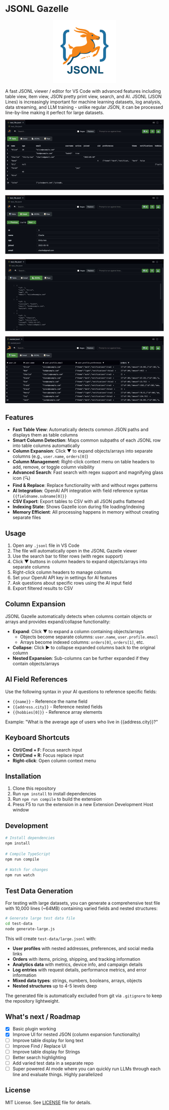 # JSONL Gazelle

<div align="center">
  <img src="jsonl-gazelle.png" alt="JSONL Gazelle" width="200">
</div>

A fast JSONL viewer / editor for VS Code with advanced features including table view, item view, JSON pretty print view, search, and AI. JSONL (JSON Lines) is increasingly important for machine learning datasets, log analysis, data streaming, and LLM training - unlike regular JSON, it can be processed line-by-line making it perfect for large datasets.

![JSONL Gazelle Screenshot](jsonl-gazelle-screenshot.jpg)

![JSONL Gazelle Screenshot 2](jsonl-gazelle-screenshot2.jpg)

![JSONL Gazelle Screenshot 3](jsonl-gazelle-screenshot3.jpg)

![JSONL Gazelle Screenshot 4](jsonl-gazelle-screenshot4.jpg)

## Features

- **Fast Table View**: Automatically detects common JSON paths and displays them as table columns
- **Smart Column Detection**: Maps common subpaths of each JSONL row into table columns automatically
- **Column Expansion**: Click ▼ to expand objects/arrays into separate columns (e.g., `user.name`, `orders[0]`)
- **Column Management**: Right-click context menu on table headers to add, remove, or toggle column visibility
- **Advanced Search**: Fast search with regex support and magnifying glass icon (🔍)
- **Find & Replace**: Replace functionality with and without regex patterns
- **AI Integration**: OpenAI API integration with field reference syntax `{{fieldname.subname[0]}}`
- **CSV Export**: Export tables to CSV with all JSON paths flattened
- **Indexing State**: Shows Gazelle icon during file loading/indexing
- **Memory Efficient**: All processing happens in memory without creating separate files

## Usage

1. Open any `.jsonl` file in VS Code
2. The file will automatically open in the JSONL Gazelle viewer
3. Use the search bar to filter rows (with regex support)
4. Click ▼ buttons in column headers to expand objects/arrays into separate columns
5. Right-click column headers to manage columns
6. Set your OpenAI API key in settings for AI features
7. Ask questions about specific rows using the AI input field
8. Export filtered results to CSV

## Column Expansion

JSONL Gazelle automatically detects when columns contain objects or arrays and provides expand/collapse functionality:

- **Expand**: Click ▼ to expand a column containing objects/arrays
  - Objects become separate columns: `user.name`, `user.profile.email`
  - Arrays become indexed columns: `orders[0]`, `orders[1]`, etc.
- **Collapse**: Click ▶ to collapse expanded columns back to the original column
- **Nested Expansion**: Sub-columns can be further expanded if they contain objects/arrays

## AI Field References

Use the following syntax in your AI questions to reference specific fields:

- `{{name}}` - Reference the name field
- `{{address.city}}` - Reference nested fields
- `{{hobbies[0]}}` - Reference array elements

Example: "What is the average age of users who live in {{address.city}}?"

## Keyboard Shortcuts

- **Ctrl/Cmd + F**: Focus search input
- **Ctrl/Cmd + R**: Focus replace input
- **Right-click**: Open column context menu

## Installation

1. Clone this repository
2. Run `npm install` to install dependencies
3. Run `npm run compile` to build the extension
4. Press F5 to run the extension in a new Extension Development Host window

## Development

```bash
# Install dependencies
npm install

# Compile TypeScript
npm run compile

# Watch for changes
npm run watch
```

## Test Data Generation

For testing with large datasets, you can generate a comprehensive test file with 10,000 lines (~64MB) containing varied fields and nested structures:

```bash
# Generate large test data file
cd test-data
node generate-large.js
```

This will create `test-data/large.jsonl` with:
- **User profiles** with nested addresses, preferences, and social media links
- **Orders** with items, pricing, shipping, and tracking information  
- **Analytics data** with metrics, device info, and campaign details
- **Log entries** with request details, performance metrics, and error information
- **Mixed data types**: strings, numbers, booleans, arrays, objects
- **Nested structures** up to 4-5 levels deep

The generated file is automatically excluded from git via `.gitignore` to keep the repository lightweight.

## What's next / Roadmap

- [X] Basic plugin working
- [X] Improve UI for nested JSON (column expansion functionality)
- [ ] Improve table display for long text
- [ ] Improve Find / Replace UI
- [ ] Improve table display for Strings
- [ ] Better search highlighting
- [ ] Add varied test data in a separate repo
- [ ] Super powered AI mode where you can quickly run LLMs through each line and evaluate things. Highly parallelized

## License

MIT License. See [LICENSE](LICENSE) file for details.
